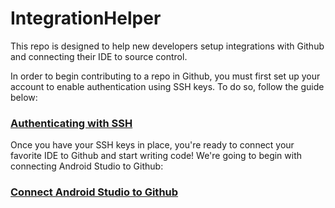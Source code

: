 # IntegrationHelper
This repo is designed to help new developers setup integrations with Github and connecting their IDE to source control.

In order to begin contributing to a repo in Github, you must first set up your account to enable authentication using SSH keys. To do so, follow the guide below:

### [Authenticating with SSH](docs/ssh_authentication.md)

Once you have your SSH keys in place, you're ready to connect your favorite IDE to Github and start writing code! We're going to begin with connecting Android Studio to Github:

### [Connect Android Studio to Github](docs/connect_as_github.md)
